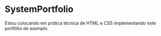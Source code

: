 # SystemPortfolio
Estou colocando em prática técnica de HTML e CSS implementando este portfólio de exemplo.  
